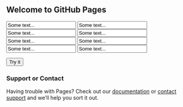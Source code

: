 ## Welcome to GitHub Pages

<html>
<body>

<input type="text" id="att1" value="Some text...">

<input type="text" id="att2" value="Some text...">

<input type="text" id="att3" value="Some text...">

<input type="text" id="att4" value="Some text...">

<input type="text" id="att5" value="Some text...">

<input type="text" id="att6" value="Some text...">

<input type="text" id="att7" value="Some text...">

<input type="text" id="att8" value="Some text...">

<button onclick="myFunction()">Try it</button>

<p id="demo"></p>

<script>
package com.mycompany.mavenproject2;
 
import java.util.logging.Level;
import java.util.logging.Logger;
import weka.classifiers.Classifier;
import weka.classifiers.evaluation.Evaluation;
import weka.classifiers.functions.MultilayerPerceptron;
import weka.core.Instances;
import weka.core.Instance;
import weka.core.SerializationHelper;
import weka.core.converters.ConverterUtils.DataSource;

import java.util.ArrayList;
import weka.core.Attribute;
import weka.core.DenseInstance;
import weka.filters.Filter;
import weka.filters.unsupervised.attribute.Normalize;

String rootPath="/Users/athan/Desktop/WP"; 
Classifier cls = (Classifier) weka.core.SerializationHelper.read(rootPath+"model1.model");

Instances originalTrain= //load or create Instances to predict

int s1=0;  

double value=cls.classifyInstance(originalTrain.instance(s1));

String prediction=originalTrain.classAttribute().value((int)value); 

System.out.println("The predicted value of instance "+
                    Integer.toString(s1)+
                    ": "+prediction); 
                    
function myFunction() {
  Instance inst = new DenseInstance(3); 
  var at1 = document.getElementById("att1").value;
  var at2 = document.getElementById("att2").value;
  var at3 = document.getElementById("att3").value;
  var at4 = document.getElementById("att4").value;
  var at5 = document.getElementById("att5").value;
  var at6 = document.getElementById("att6").value;
  var at7 = document.getElementById("att7").value;
  var at8 = document.getElementById("att8").value;
  
}
</script>

</body>
</html>

### Support or Contact

Having trouble with Pages? Check out our [documentation](https://help.github.com/categories/github-pages-basics/) or [contact support](https://github.com/contact) and we’ll help you sort it out.
